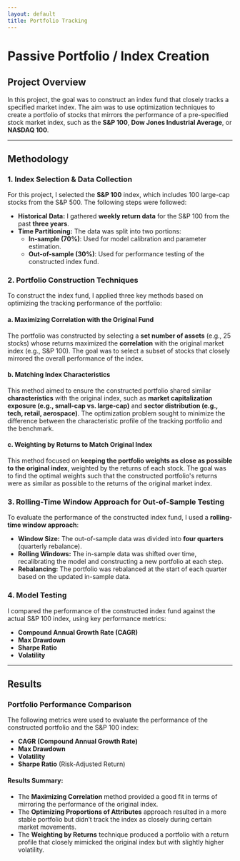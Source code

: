 ```yaml
---
layout: default
title: Portfolio Tracking
---
```


# Passive Portfolio / Index Creation

## Project Overview

In this project, the goal was to construct an index fund that closely tracks a specified market index. The aim was to use optimization techniques to create a portfolio of stocks that mirrors the performance of a pre-specified stock market index, such as the **S&P 100**, **Dow Jones Industrial Average**, or **NASDAQ 100**.

---

## Methodology

### 1. **Index Selection & Data Collection**
For this project, I selected the **S&P 100** index, which includes 100 large-cap stocks from the S&P 500. The following steps were followed:

- **Historical Data:** I gathered **weekly return data** for the S&P 100 from the past **three years**.
- **Time Partitioning:** The data was split into two portions:
  - **In-sample (70%)**: Used for model calibration and parameter estimation.
  - **Out-of-sample (30%)**: Used for performance testing of the constructed index fund.

### 2. **Portfolio Construction Techniques**
To construct the index fund, I applied three key methods based on optimizing the tracking performance of the portfolio:

#### a. **Maximizing Correlation with the Original Fund**
The portfolio was constructed by selecting a **set number of assets** (e.g., 25 stocks) whose returns maximized the **correlation** with the original market index (e.g., S&P 100). The goal was to select a subset of stocks that closely mirrored the overall performance of the index.

#### b. **Matching Index Characteristics**
This method aimed to ensure the constructed portfolio shared similar **characteristics** with the original index, such as **market capitalization exposure (e.g., small-cap vs. large-cap)** and **sector distribution (e.g., tech, retail, aerospace)**. The optimization problem sought to minimize the difference between the characteristic profile of the tracking portfolio and the benchmark.


#### c. **Weighting by Returns to Match Original Index**
This method focused on **keeping the portfolio weights as close as possible to the original index**, weighted by the returns of each stock. The goal was to find the optimal weights such that the constructed portfolio's returns were as similar as possible to the returns of the original market index.

### 3. **Rolling-Time Window Approach for Out-of-Sample Testing**
To evaluate the performance of the constructed index fund, I used a **rolling-time window approach**:

- **Window Size:** The out-of-sample data was divided into **four quarters** (quarterly rebalance).
- **Rolling Windows:** The in-sample data was shifted over time, recalibrating the model and constructing a new portfolio at each step.
- **Rebalancing:** The portfolio was rebalanced at the start of each quarter based on the updated in-sample data.

### 4. **Model Testing**
I compared the performance of the constructed index fund against the actual S&P 100 index, using key performance metrics:

- **Compound Annual Growth Rate (CAGR)**
- **Max Drawdown**
- **Sharpe Ratio**
- **Volatility**

---

## Results

### Portfolio Performance Comparison
The following metrics were used to evaluate the performance of the constructed portfolio and the S&P 100 index:

- **CAGR (Compound Annual Growth Rate)**
- **Max Drawdown**
- **Volatility**
- **Sharpe Ratio** (Risk-Adjusted Return)

#### Results Summary:
- The **Maximizing Correlation** method provided a good fit in terms of mirroring the performance of the original index.
- The **Optimizing Proportions of Attributes** approach resulted in a more stable portfolio but didn’t track the index as closely during certain market movements.
- The **Weighting by Returns** technique produced a portfolio with a return profile that closely mimicked the original index but with slightly higher volatility.

